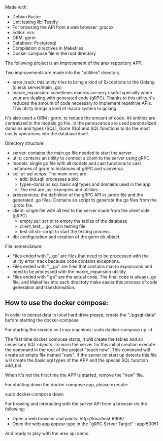 Made with:

- Debian Buster
- Unit testing lib: Testify
- For browsing the API from a web browser: grpcox
- Editor: vim
- ORM: gorm
- Database: Postgresql
- Compilation directives in Makefiles
- Docker compose file in the root directory

The following project is an improvement of the arex repository APP.

Two improvements are made into the "utilities" directory. 
- error_track: this utility tries to bring a kind of Exceptions to the Golang (check server/main_.go)
- macro_expansion: sometimes macros are very useful specially when your are dealing with generated code (gRPC). Thanks to this utility it's reduced the amount of code necessary to implement repetitive APIs. This utility brings a kind of macro system to golang.

It's also used a ORM : gorm, to reduce the amount of code. All entities are centralized in the models.go file. In the persiscence are used personalized domains and types (SQL), Gorm (Go) and SQL functions to do the most costly operarions into the database itself.

Directory structure:

- server: contains the main.go file needed to start the server.
- utils: contains an utility to connect a client to the server using gRPC.
- models: single go file with all models and cast functions to cast instances of gorm to instances of gRPC and viceversa.
- sql: all sql scrips. The main ones are:
  - add_bid.sql: processes a bid
  - types-domains.sql: basic sql types and domains used in the app
  - The rest are just examples and utilities
- arexservices: the definition of the gRPC  API in .proto file and the generated .go files. Contains an script to generate the go files from the .proto file.
- client: single file with all test to the server made from the client side (gRPC)
  - empty.sql: script to empty the tables of the database
  - client_test__.go. main testing file
  - test-all.sh: script to start the testing process. 
- db: configuration and creation of the gorm db object.
 
 
File nomenclature:
- Files ended with "_.go" are files that need to be processed with the utility error_track because code contains exceptions.
- Files ended with "__go" are files that contains macro expansions and need to be processed with the macro_expansion utilitity. 
- Files ended with ".go" are the actual code.
The final code is always .go file, and Makefiles into each directoty make easier this process of code generation and transformation.



How to use the docker compose:
------------------------------

In order to persist data in local hard drive please, create the "./pgsql-data" before starting the docker-compose

For starting the service on Linux machines:
sudo docker-compose up -d

The first time docker compose starts, it will create the tables and all necessary SQL objects. To warn the server for this initial creation execute the command in the root of the project "touch new". This command will create an empty file named "new". If the server on start up detects this file will create the basic sql types of the APP and the special SQL function add_bid.

When it's not the first time the APP is started, remove the "new" file.

For shutting down the docker compose app, please execute:

sudo docker-compose down

For browing and interacting with the server API from a browser do the following:

* Open a web browser and points: http://localhost:6969/
* Once the web app appear type in the "gRPC Server Target" :  app:50051

And ready to play with the arex api demo.
